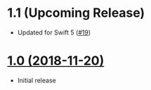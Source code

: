 # 1.1 (Upcoming Release)

* Updated for Swift 5 ([#19](https://github.com/buzzfeed/MockDuck/pull/19))

# [1.0 (2018-11-20)](https://github.com/buzzfeed/MockDuck/releases/tag/1.0)

* Initial release
